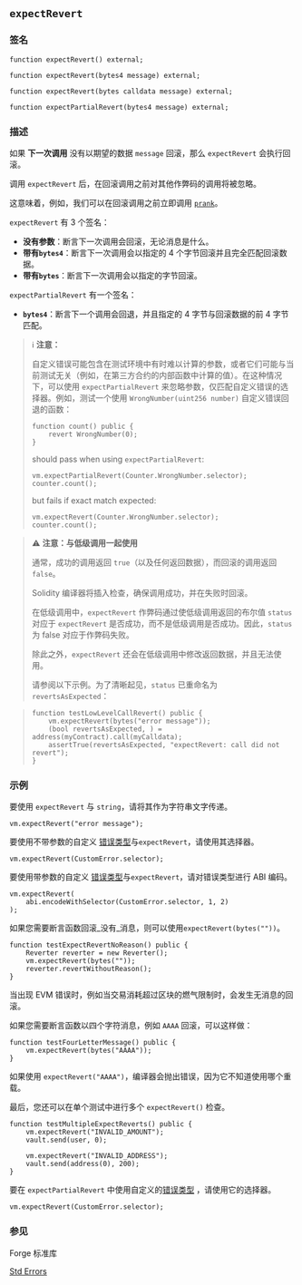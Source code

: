 ## `expectRevert`

### 签名

```solidity
function expectRevert() external;
```

```solidity
function expectRevert(bytes4 message) external;
```

```solidity
function expectRevert(bytes calldata message) external;
```

```solidity
function expectPartialRevert(bytes4 message) external;
```

### 描述

如果 **下一次调用** 没有以期望的数据 `message` 回滚，那么 `expectRevert` 会执行回滚。

调用 `expectRevert` 后，在回滚调用之前对其他作弊码的调用将被忽略。

这意味着，例如，我们可以在回滚调用之前立即调用 [`prank`](./prank.md)。

`expectRevert` 有 3 个签名：

- **没有参数**：断言下一次调用会回滚，无论消息是什么。
- **带有`bytes4`**：断言下一次调用会以指定的 4 个字节回滚并且完全匹配回滚数据。
- **带有`bytes`**：断言下一次调用会以指定的字节回滚。

`expectPartialRevert` 有一个签名：
- **`bytes4`**：断言下一个调用会回退，并且指定的 4 字节与回滚数据的前 4 字节匹配。

> ℹ️  **注意：**
> 
> 自定义错误可能包含在测试环境中有时难以计算的参数，或者它们可能与当前测试无关（例如，在第三方合约的内部函数中计算的值）。在这种情况下，可以使用 `expectPartialRevert` 来忽略参数，仅匹配自定义错误的选择器。例如，测试一个使用 `WrongNumber(uint256 number)` 自定义错误回退的函数：
> ```solidity
> function count() public {
>     revert WrongNumber(0);
> }
> ```
> should pass when using `expectPartialRevert`:
> ```solidity
> vm.expectPartialRevert(Counter.WrongNumber.selector);
> counter.count();
> ```
> but fails if exact match expected:
> ```solidity
> vm.expectRevert(Counter.WrongNumber.selector);
> counter.count();
> ```

> ⚠️ **注意：与低级调用一起使用**
>
> 通常，成功的调用返回 `true`（以及任何返回数据），而回滚的调用返回 `false`。
>
> Solidity 编译器将插入检查，确保调用成功，并在失败时回滚。
>
> 在低级调用中，`expectRevert` 作弊码通过使低级调用返回的布尔值 `status` 对应于 `expectRevert` 是否成功，而不是低级调用是否成功。因此，`status` 为 false 对应于作弊码失败。
>
> 除此之外，`expectRevert` 还会在低级调用中修改返回数据，并且无法使用。
>
> 请参阅以下示例。为了清晰起见，`status` 已重命名为 `revertsAsExpected`：

> ```solidity
> function testLowLevelCallRevert() public {
>     vm.expectRevert(bytes("error message"));
>     (bool revertsAsExpected, ) = address(myContract).call(myCalldata);
>     assertTrue(revertsAsExpected, "expectRevert: call did not revert");
> }
> ```

### 示例

要使用 `expectRevert` 与 `string`，请将其作为字符串文字传递。

```solidity
vm.expectRevert("error message");
```

要使用不带参数的自定义 [错误类型][error-type]与`expectRevert`，请使用其选择器。

```solidity
vm.expectRevert(CustomError.selector);
```

要使用带参数的自定义 [错误类型][error-type]与`expectRevert`，请对错误类型进行 ABI 编码。

```solidity
vm.expectRevert(
    abi.encodeWithSelector(CustomError.selector, 1, 2)
);
```

如果您需要断言函数回滚_没有_消息，则可以使用`expectRevert(bytes(""))`。

```solidity
function testExpectRevertNoReason() public {
    Reverter reverter = new Reverter();
    vm.expectRevert(bytes(""));
    reverter.revertWithoutReason();
}
```

当出现 EVM 错误时，例如当交易消耗超过区块的燃气限制时，会发生无消息的回滚。

如果您需要断言函数以四个字符消息，例如 `AAAA` 回滚，可以这样做：

```solidity
function testFourLetterMessage() public {
    vm.expectRevert(bytes("AAAA"));
}
```

如果使用 `expectRevert("AAAA")`，编译器会抛出错误，因为它不知道使用哪个重载。

最后，您还可以在单个测试中进行多个 `expectRevert()` 检查。

```solidity
function testMultipleExpectReverts() public {
    vm.expectRevert("INVALID_AMOUNT");
    vault.send(user, 0);

    vm.expectRevert("INVALID_ADDRESS");
    vault.send(address(0), 200);
}
```

要在 `expectPartialRevert` 中使用自定义的[错误类型][error-type] ，请使用它的选择器。

```solidity
vm.expectRevert(CustomError.selector);
```

### 参见

Forge 标准库

[Std Errors](../reference/forge-std/std-errors.md)

[error-type]: https://docs.soliditylang.org/en/v0.8.11/contracts.html#errors